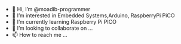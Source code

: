 - 👋 Hi, I’m @moadib-programmer
- 👀 I’m interested in  Embedded Systems,Arduino, RaspberryPi PiCO
- 🌱 I’m currently learning  Raspberry Pi PICO
- 💞️ I’m looking to collaborate on ...
- 📫 How to reach me ...

<!---
moadib-programmer/moadib-programmer is a ✨ special ✨ repository because its `README.md` (this file) appears on your GitHub profile.
You can click the Preview link to take a look at your changes.
--->

